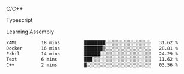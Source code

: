 <p>C/C++</p>
<p> Typescript</p>
<p>Learning Assembly</p>

<!--START_SECTION:waka-->

```txt
YAML         18 mins         ████████░░░░░░░░░░░░░░░░░   31.62 %
Docker       16 mins         ███████▒░░░░░░░░░░░░░░░░░   28.81 %
Ezhil        14 mins         ██████░░░░░░░░░░░░░░░░░░░   24.29 %
Text         6 mins          ███░░░░░░░░░░░░░░░░░░░░░░   11.62 %
C++          2 mins          █░░░░░░░░░░░░░░░░░░░░░░░░   03.56 %
```

<!--END_SECTION:waka-->
